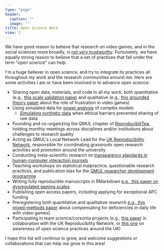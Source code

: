 ```yaml
---
type: "page"
header:
  caption: ""
  image: ""
title: Open Science Work
view: 2
---
```


We have good reason to believe that research on video games, and in the social sciences more broadly, is [not very trustworthy](https://doi.org/10.31234/osf.io/fp89z). Fortunately, we have equally strong reason to believe that a set of practices that fall under the term "open science" can help. 

I'm a huge believer in open science, and try to integrate its practices all throughout my work and the research communities around me. Here are some activities I am or have been involved in to advance open science:

- Sharing open data, materials, and code in all my work, both quantitative (e.g., [this scale validation paper](https://osf.io/6gmw2/) and qualitative (e.g., [this grounded theory paper](https://osf.io/mwpqc/?view_only=dfe56f8107c74a7284ba61c0dc571885) about the role of frustration in video games)
- Using simulated data for [power analysis](https://osf.io/vp7ye/) of complex models
  - [Simulating synthetic data](https://osf.io/gvdf4/) when ethical barriers prevented sharing of raw data
- Founding and co-organizing the QMUL chapter of [ReproducibiliTea](https://reproducibilitea.org), holding monthly meetings across disciplines and/or institutions about challenges to research quality
- Acting as QMUL's Local Network Lead for the [UK Reproducibility Network](https://ukrn.org), responsible for coordinating grassroots open research activities and promotion around the university
- Conducting meta-scientific research on [transparency standards in human-computer interaction journals](https://doi.org/10.1145/3411764.3445584)
- Teaching workshops on statistical malpractice, questionable research practices, and publication bias for the [QMUL researcher development programme](https://www.qmul.ac.uk/queenmaryacademy/researcher-development/)
- Writing fully reproducible manuscripts in RMarkdown [e.g., this paper on dysregulated gaming scales](https://osf.io/h9kmv/)
- Publishing open access papers, including applying for exceptional APC funding
- Preregistering both quantitative and qualitative research [e.g., this mixed-methods paper](https://osf.io/6gmw2/) about compensating for deficiencies in daily life with video games]
- Participating in team science/corsortia projects (e.g., [this paper](https://osf.io/xzfa2) in collaboration with the UK Reproducibility Network, or [this one](https://osf.io/preprints/metaarxiv/w48yh/) on awareness of open science practices around the UK)

I hope this list will continue to grow, and welcome suggestions or collaborations that can help me grow in this area!